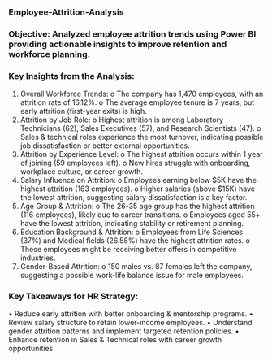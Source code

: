 ### Employee-Attrition-Analysis
### Objective: Analyzed employee attrition trends using Power BI providing actionable insights to improve retention and workforce planning.

### Key Insights from the Analysis:
1.	 Overall Workforce Trends:
      o	The company has 1,470 employees, with an attrition rate of 16.12%.
      o	The average employee tenure is 7 years, but early attrition (first-year exits) is high.
2.	 Attrition by Job Role:
      o	Highest attrition is among Laboratory Technicians (62), Sales Executives (57), and Research Scientists (47).
      o	Sales & technical roles experience the most turnover, indicating possible job dissatisfaction or better external opportunities.
3.	 Attrition by Experience Level:
      o	The highest attrition occurs within 1 year of joining (59 employees left).
      o	New hires struggle with onboarding, workplace culture, or career growth.
4.	 Salary Influence on Attrition:
      o	Employees earning below $5K have the highest attrition (163 employees).
      o	Higher salaries (above $15K) have the lowest attrition, suggesting salary dissatisfaction is a key factor.
5.	 Age Group & Attrition:
      o	The 26-35 age group has the highest attrition (116 employees), likely due to career transitions.
      o	Employees aged 55+ have the lowest attrition, indicating stability or retirement planning.
6.	 Education Background & Attrition:
     o	Employees from Life Sciences (37%) and Medical fields (26.58%) have the highest attrition rates.
     o	These employees might be receiving better offers in competitive industries.
7.	 Gender-Based Attrition:
     o	150 males vs. 87 females left the company, suggesting a possible work-life balance issue for male employees.
   ###  Key Takeaways for HR Strategy:
•	Reduce early attrition with better onboarding & mentorship programs.
•	Review salary structure to retain lower-income employees.
•	Understand gender attrition patterns and implement targeted retention policies.
•	Enhance retention in Sales & Technical roles with career growth opportunities
